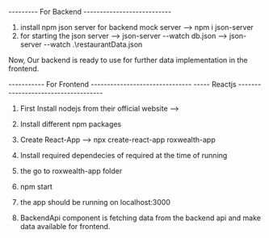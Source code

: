 --------- For Backend ---------------------------
1. install  npm json server for backend mock server
--> npm i json-server
2. for starting the json server
--> json-server --watch db.json
--> json-server --watch .\restaurantData.json

Now, Our backend is ready to use for further data implementation in the frontend.

----------- For Frontend -------------------------------
----- Reactjs ------------------------------------
1. First Install nodejs from their official website
-->
2. Install different npm packages
3. Create React-App
--> npx create-react-app roxwealth-app
4. Install required dependecies of required at the time of running
5. the go to roxwealth-app folder
6. npm start
7. the app should be running on localhost:3000

8. BackendApi component is fetching data from the backend api and make data available for frontend.
